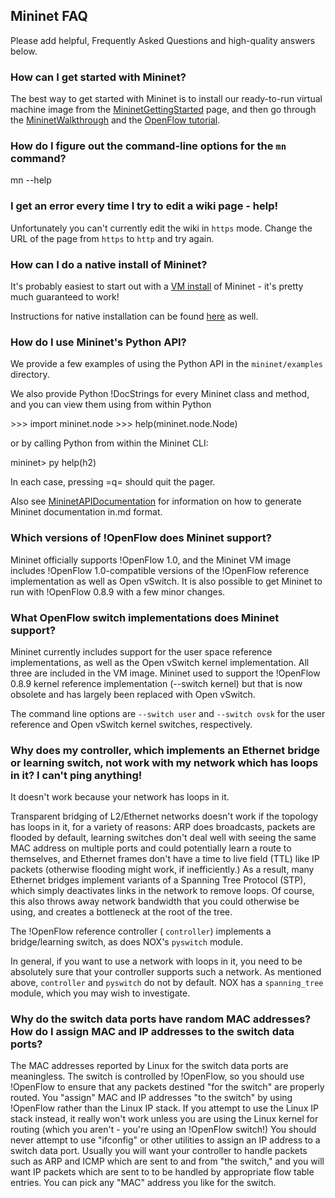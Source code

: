 <!-- %META:TOPICINFO{author="BobLantz" date="1341340694" format="1.1" reprev="1.10" version="1.10"}% -->
<!-- %META:TOPICPARENT{name="Mininet"}% -->
<!-- Use
 our custom page layout:
* Set VIEW_TEMPLATE = [MininetView](MininetView)
-->

Mininet FAQ
------------

Please add helpful, Frequently Asked Questions and high-quality answers below.

<!-- %TOC% -->


### How can I **get started** with Mininet?

The best way to get started with Mininet is to install our ready-to-run virtual machine image from the [MininetGettingStarted](MininetGettingStarted) page, and then go through the [MininetWalkthrough](MininetWalkthrough.md) and the [OpenFlow tutorial](http://www.openflow.org/wk/index.php/OpenFlow_Tutorial).


### How do I figure out the **command-line options** for the <code>mn</code> command?

<verbatim>mn --help</verbatim>


### I get an error every time I try to **edit a wiki page** - help!

Unfortunately you can't currently edit the wiki in <code>https</code> mode. Change the URL of the page from <code>https</code> to <code>http</code> and try again.


### How can I do a native install of Mininet?

It's probably easiest to start out with a [VM install](MininetGettingStarted) of Mininet - it's pretty much guaranteed to work!

Instructions for native installation can be found [here](MininetGettingStarted) as well.


### How do I **use Mininet's Python API**?

We provide a few examples of using the Python API in the <code>mininet/examples</code> directory.

We also provide Python !DocStrings for every Mininet class and method, and you can view them using from within Python

<verbatim>
>>> import mininet.node
>>> help(mininet.node.Node)</verbatim>

or by calling Python from within the Mininet CLI:

<verbatim>
mininet> py help(h2)</verbatim>

In each case, pressing =q= should quit the pager.

Also see [MininetAPIDocumentation](MininetAPIDocumentation) for information on how to generate Mininet documentation in.md format.


### Which **versions of !OpenFlow** does Mininet support?

Mininet officially supports !OpenFlow 1.0, and the Mininet VM image includes !OpenFlow 1.0-compatible versions of the !OpenFlow reference implementation as well as Open vSwitch. It is also possible to get Mininet to run with !OpenFlow 0.8.9 with a few minor changes.


### What **OpenFlow switch implementations** does Mininet support?

Mininet currently includes support for the user space reference implementations, as well as the Open vSwitch kernel implementation. All three are included in the VM image. Mininet used to support the !OpenFlow 0.8.9 kernel reference implementation (--switch kernel) but that is now obsolete and has largely been replaced with Open vSwitch.

The command line options are <code>--switch user</code> and <code>--switch ovsk</code> for the user reference and Open vSwitch kernel switches, respectively.


### Why does my controller, which implements an Ethernet bridge or learning switch, not work with my network which has loops in it? I can't ping anything!

It doesn't work because your network has loops in it.

Transparent bridging of L2/Ethernet networks doesn't work if the topology has loops in it, for a variety of reasons: ARP does broadcasts, packets are flooded by default, learning switches don't deal well with seeing the same MAC address on multiple ports and could potentially learn a route to themselves, and Ethernet frames don't have a time to live field (TTL) like IP packets (otherwise flooding might work, if inefficiently.) As a result, many Ethernet bridges implement variants of a Spanning Tree Protocol (STP), which simply deactivates links in the network to remove loops. Of course, this also throws away network bandwidth that you could otherwise be using, and creates a bottleneck at the root of the tree.

The !OpenFlow reference controller ( <code>controller</code>) implements a bridge/learning switch, as does NOX's <code>pyswitch</code> module.

In general, if you want to use a network with loops in it, you need to be absolutely sure that your controller supports such a network. As mentioned above, <code>controller</code> and <code>pyswitch</code> do not by default. NOX has a <code>spanning_tree</code> module, which you may wish to investigate.


### Why do the switch data ports have random MAC addresses? How do I assign MAC and IP addresses to the switch data ports?

The MAC addresses reported by Linux for the switch data ports are meaningless. The switch is controlled by !OpenFlow, so you should use !OpenFlow to ensure that any packets destined "for the switch" are properly routed. You "assign" MAC and IP addresses "to the switch" by using !OpenFlow rather than the Linux IP stack. If you attempt to use the Linux IP stack instead, it really won't work unless you are using the Linux kernel for routing (which you aren't - you're using an !OpenFlow switch!) You should never attempt to use "ifconfig" or other utilities to assign an IP address to a switch data port. Usually you will want your controller to handle packets such as ARP and ICMP which are sent to and from "the switch," and you will want IP packets which are sent to to be handled by appropriate flow table entries. You can pick any "MAC" address you like for the switch.
